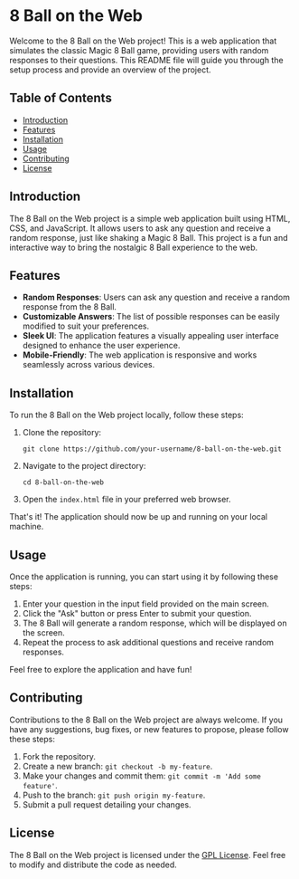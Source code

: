 # 8 Ball on the Web

Welcome to the 8 Ball on the Web project! This is a web application that simulates the classic Magic 8 Ball game, providing users with random responses to their questions. This README file will guide you through the setup process and provide an overview of the project.

## Table of Contents
- [Introduction](#introduction)
- [Features](#features)
- [Installation](#installation)
- [Usage](#usage)
- [Contributing](#contributing)
- [License](#license)

## Introduction
The 8 Ball on the Web project is a simple web application built using HTML, CSS, and JavaScript. It allows users to ask any question and receive a random response, just like shaking a Magic 8 Ball. This project is a fun and interactive way to bring the nostalgic 8 Ball experience to the web.

## Features
- **Random Responses**: Users can ask any question and receive a random response from the 8 Ball.
- **Customizable Answers**: The list of possible responses can be easily modified to suit your preferences.
- **Sleek UI**: The application features a visually appealing user interface designed to enhance the user experience.
- **Mobile-Friendly**: The web application is responsive and works seamlessly across various devices.

## Installation
To run the 8 Ball on the Web project locally, follow these steps:

1. Clone the repository:
   ```
   git clone https://github.com/your-username/8-ball-on-the-web.git
   ```

2. Navigate to the project directory:
   ```
   cd 8-ball-on-the-web
   ```

3. Open the `index.html` file in your preferred web browser.

That's it! The application should now be up and running on your local machine.

## Usage
Once the application is running, you can start using it by following these steps:

1. Enter your question in the input field provided on the main screen.
2. Click the "Ask" button or press Enter to submit your question.
3. The 8 Ball will generate a random response, which will be displayed on the screen.
4. Repeat the process to ask additional questions and receive random responses.

Feel free to explore the application and have fun!

## Contributing
Contributions to the 8 Ball on the Web project are always welcome. If you have any suggestions, bug fixes, or new features to propose, please follow these steps:

1. Fork the repository.
2. Create a new branch: `git checkout -b my-feature`.
3. Make your changes and commit them: `git commit -m 'Add some feature'`.
4. Push to the branch: `git push origin my-feature`.
5. Submit a pull request detailing your changes.

## License
The 8 Ball on the Web project is licensed under the [GPL License](LICENSE). Feel free to modify and distribute the code as needed.

